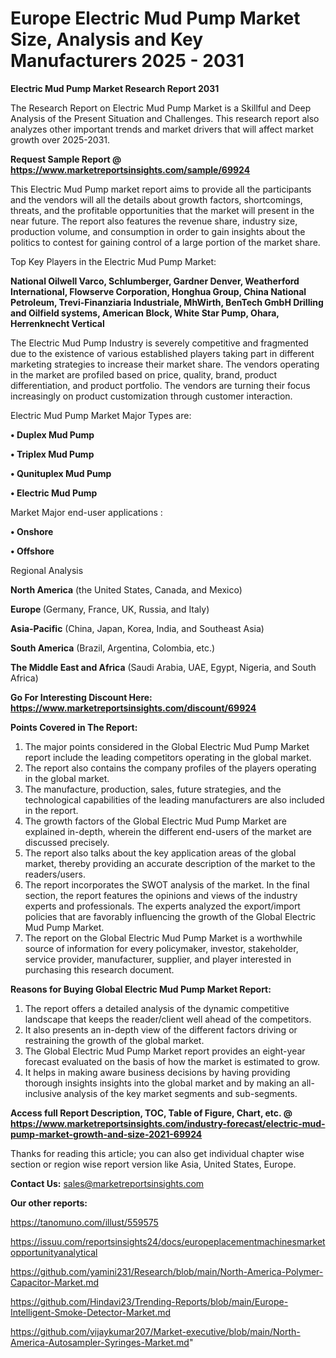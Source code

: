 # Europe Electric Mud Pump Market Size, Analysis and Key Manufacturers 2025 - 2031

<strong>Electric Mud Pump Market Research Report 2031</strong>

The Research Report on Electric Mud Pump Market is a Skillful and Deep Analysis of the Present Situation and Challenges. This research report also analyzes other important trends and market drivers that will affect market growth over 2025-2031.

<strong>Request Sample Report @ <a href=https://www.marketreportsinsights.com/sample/69924>https://www.marketreportsinsights.com/sample/69924</a></strong>

This Electric Mud Pump market report aims to provide all the participants and the vendors will all the details about growth factors, shortcomings, threats, and the profitable opportunities that the market will present in the near future. The report also features the revenue share, industry size, production volume, and consumption in order to gain insights about the politics to contest for gaining control of a large portion of the market share.

Top Key Players in the Electric Mud Pump Market:

<strong>National Oilwell Varco, Schlumberger, Gardner Denver, Weatherford International, Flowserve Corporation, Honghua Group, China National Petroleum, Trevi-Finanziaria Industriale, MhWirth, BenTech GmbH Drilling and Oilfield systems, American Block, White Star Pump, Ohara, Herrenknecht Vertical</strong>

The Electric Mud Pump Industry is severely competitive and fragmented due to the existence of various established players taking part in different marketing strategies to increase their market share. The vendors operating in the market are profiled based on price, quality, brand, product differentiation, and product portfolio. The vendors are turning their focus increasingly on product customization through customer interaction.

Electric Mud Pump Market Major Types are:

<strong>• Duplex Mud Pump

• Triplex Mud Pump

• Qunituplex Mud Pump

• Electric Mud Pump</strong>

Market Major end-user applications :

<strong>• Onshore

• Offshore</strong>

Regional Analysis

</u><strong><b>North America</b></strong> (the United States, Canada, and Mexico)

<strong><b>Europe </b></strong>(Germany, France, UK, Russia, and Italy)

<strong><b>Asia-Pacific</b></strong> (China, Japan, Korea, India, and Southeast Asia)

<strong><b>South America</b></strong> (Brazil, Argentina, Colombia, etc.)

<strong><b>The Middle East and Africa</b></strong> (Saudi Arabia, UAE, Egypt, Nigeria, and South Africa)

<strong>Go For Interesting Discount Here: <a href=https://www.marketreportsinsights.com/discount/69924>https://www.marketreportsinsights.com/discount/69924</a></strong>

<strong>Points Covered in The Report:</strong>
<ol>
  <li>The major points considered in the Global Electric Mud Pump Market report include the leading competitors operating in the global market.</li>
  <li>The report also contains the company profiles of the players operating in the global market.</li>
  <li>The manufacture, production, sales, future strategies, and the technological capabilities of the leading manufacturers are also included in the report.</li>
  <li>The growth factors of the Global Electric Mud Pump Market are explained in-depth, wherein the different end-users of the market are discussed precisely.</li>
  <li>The report also talks about the key application areas of the global market, thereby providing an accurate description of the market to the readers/users.</li>
  <li>The report incorporates the SWOT analysis of the market. In the final section, the report features the opinions and views of the industry experts and professionals. The experts analyzed the export/import policies that are favorably influencing the growth of the Global Electric Mud Pump Market.</li>
  <li>The report on the Global Electric Mud Pump Market is a worthwhile source of information for every policymaker, investor, stakeholder, service provider, manufacturer, supplier, and player interested in purchasing this research document.</li>
</ol>
<strong>Reasons for Buying Global Electric Mud Pump Market Report:</strong>

<ol>
  <li>The report offers a detailed analysis of the dynamic competitive landscape that keeps the reader/client well ahead of the competitors.</li>
  <li>It also presents an in-depth view of the different factors driving or restraining the growth of the global market.</li>
  <li>The Global Electric Mud Pump Market report provides an eight-year forecast evaluated on the basis of how the market is estimated to grow.</li>
  <li>It helps in making aware business decisions by having providing thorough insights insights into the global market and by making an all-inclusive analysis of the key market segments and sub-segments.</li>
</ol>
<strong>Access full Report Description, TOC, Table of Figure, Chart, etc. @ <a href=https://www.marketreportsinsights.com/industry-forecast/electric-mud-pump-market-growth-and-size-2021-69924>https://www.marketreportsinsights.com/industry-forecast/electric-mud-pump-market-growth-and-size-2021-69924</a></strong>


Thanks for reading this article; you can also get individual chapter wise section or region wise report version like Asia, United States, Europe.

<strong>Contact Us:</strong>
sales@marketreportsinsights.com

<strong>Our other reports:</strong>

<a href=https://tanomuno.com/illust/559575>https://tanomuno.com/illust/559575</a>

<a href=https://issuu.com/reportsinsights24/docs/europeplacementmachinesmarketopportunityanalytical>https://issuu.com/reportsinsights24/docs/europeplacementmachinesmarketopportunityanalytical</a>

<a href=https://github.com/yamini231/Research/blob/main/North-America-Polymer-Capacitor-Market.md>https://github.com/yamini231/Research/blob/main/North-America-Polymer-Capacitor-Market.md</a>

<a href=https://github.com/Hindavi23/Trending-Reports/blob/main/Europe-Intelligent-Smoke-Detector-Market.md>https://github.com/Hindavi23/Trending-Reports/blob/main/Europe-Intelligent-Smoke-Detector-Market.md</a>

<a href=https://github.com/vijaykumar207/Market-executive/blob/main/North-America-Autosampler-Syringes-Market.md>https://github.com/vijaykumar207/Market-executive/blob/main/North-America-Autosampler-Syringes-Market.md</a>"
